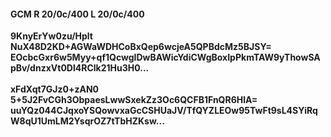 #### GCM R 20/0c/400 L 20/0c/400
**9KnyErYw0zu/Hplt**<br/>**NuX48D2KD+AGWaWDHCoBxQep6wcjeA5QPBdcMz5BJSY=**<br/>**EOcbcGxr6w5Myy+qf1QcwgIDwBAWicYdiCWgBoxIpPkmTAW9yThowSApBv/dnzxVt0Dl4RClk21Hu3H0...**<br/><br/>
**xFdXqt7GJz0+zAN0**<br/>**5+5J2FvCGh3ObpaesLwwSxekZz3Oc6QCFB1FnQR6HlA=**<br/>**uuYQz044CJqxoYSQowvxaGcCSHUaJV/TfQYZLEOw95TwFt9sL4SYiRqW8qU1UmLM2YsqrOZ7tTbHZKsw...**